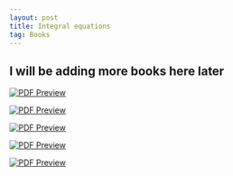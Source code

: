 ```yaml
---
layout: post
title: Integral equations
tag: Books
---
```


## I will be adding more books here later

[![PDF Preview](https://m.media-amazon.com/images/G/01/apparel/rcxgs/tile._CB483369110_.gif)](https://drive.google.com/file/d/14ohiOQnGXsR8OsOLgxDSppzsh8b69-L4/view?usp=sharing)

[![PDF Preview](https://www.witpress.com/theme/Witpress/img/covers/978-1-84564-101-6/integral-equations-and-their-applications.jpg)](https://drive.google.com/file/d/1_sTJ34ykz5lEwoFnUyjVWRHgH4smVHve/view?usp=sharing)

[![PDF Preview](https://www.booktopia.com.au/covers/900/9788120352803/0000/integral-equations.jpg)](https://drive.google.com/file/d/11XYaVqMfJLDnzVTDyNJHpP0Sj39OLJNX/view?usp=sharing)

[![PDF Preview](https://media.springernature.com/w316/springer-static/cover-hires/book/978-1-4612-4446-2?as=webp)](https://drive.google.com/file/d/191hIIq5CZoHcib0bn88SbZbpX8_j-o7f/view?usp=sharing)

[![PDF Preview](https://media.springernature.com/w316/springer-static/cover-hires/book/978-0-8176-8349-8?as=webp)](https://drive.google.com/file/d/1cqMt8SHstVbf6pyn3w4xQetbV_I1Al7v/view?usp=sharing)











<script src="https://utteranc.es/client.js"
        repo="bachirmath/bachirmath.github.io"
        issue-term="pathname"
        theme="boxy-light"
        crossorigin="anonymous"
        async>
</script>
